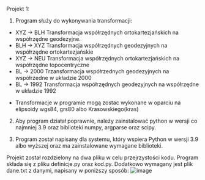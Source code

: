 Projekt 1: 
1. Program służy do wykonywania transformacji:
- XYZ -> BLH
Transformacja współrzędnych ortokartezjańskich na współrzędne geodezyjne. 
- BLH -> XYZ 
Transformacja współrzędnych geodezyjnych na współrzędne ortokartezjańskie
- XYZ -> NEU
Transformacja współrzędnych ortokartezjańskich na współrzędne topocentryczne
- BL -> 2000
Trzansformacja współrzednych geodezyjnych na współrzedne w układzie 2000
- BL -> 1992
Transformacja współrzędnych geodezyjnych na współrzędne w układzie 1992

* Transformacje w programie mogą zostac wykonane w oparciu na elipsoidy wgs84, grs80 albo Krasowskiego(kras)

2. Aby program działał poprawnie, należy zainstalować python w wersji co najmniej 3.9 oraz biblioteki numpy, argparse oraz scipy.

3. Program został napisany dla systemu, który wspiera Python w wersji 3.9 albo wyższej oraz ma zainstalowane wymagane biblioteki.

Projekt został rozdzielony na dwa pliku w celu przejrzystości kodu. Program składa się z pliku definicje.py oraz kod.py. Dodatkowo wymagany jest plik dane.txt z danymi, napisany w poniższy sposób:
![image](https://github.com/Em2510/Projekt_1/assets/129061319/5bf589e7-98be-48d9-b134-85f3fbc1ddda)


